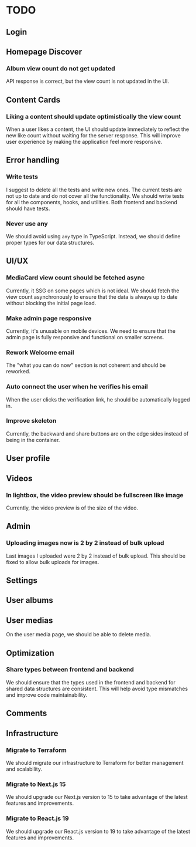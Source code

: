 # TODO

## Login

## Homepage Discover

### Album view count do not get updated

API response is correct, but the view count is not updated in the UI.

## Content Cards

### Liking a content should update optimistically the view count

When a user likes a content, the UI should update immediately to reflect the new like count without waiting for the server response. This will improve user experience by making the application feel more responsive.

## Error handling

### Write tests

I suggest to delete all the tests and write new ones. The current tests are not up to date and do not cover all the functionality. We should write tests for all the components, hooks, and utilities. Both frontend and backend should have tests.

### Never use any

We should avoid using `any` type in TypeScript. Instead, we should define proper types for our data structures.

## UI/UX

### MediaCard view count should be fetched async

Currently, it SSG on some pages which is not ideal. We should fetch the view count asynchronously to ensure that the data is always up to date without blocking the initial page load.

### Make admin page responsive

Currently, it's unusable on mobile devices. We need to ensure that the admin page is fully responsive and functional on smaller screens.

### Rework Welcome email

The "what you can do now" section is not coherent and should be reworked.

### Auto connect the user when he verifies his email

When the user clicks the verification link, he should be automatically logged in.

### Improve skeleton

Currently, the backward and share buttons are on the edge sides instead of being in the container.

## User profile

## Videos

### In lightbox, the video preview should be fullscreen like image

Currently, the video preview is of the size of the video.

## Admin

### Uploading images now is 2 by 2 instead of bulk upload

Last images I uploaded were 2 by 2 instead of bulk upload. This should be fixed to allow bulk uploads for images.

## Settings

## User albums

## User medias

On the user media page, we should be able to delete media.

## Optimization

### Share types between frontend and backend

We should ensure that the types used in the frontend and backend for shared data structures are consistent. This will help avoid type mismatches and improve code maintainability.

## Comments

## Infrastructure

### Migrate to Terraform

We should migrate our infrastructure to Terraform for better management and scalability.

### Migrate to Next.js 15

We should upgrade our Next.js version to 15 to take advantage of the latest features and improvements.

### Migrate to React.js 19

We should upgrade our React.js version to 19 to take advantage of the latest features and improvements.
